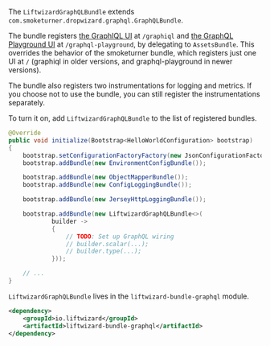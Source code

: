 The `LiftwizardGraphQLBundle` extends `com.smoketurner.dropwizard.graphql.GraphQLBundle`. 

The bundle registers [the GraphIQL UI](https://github.com/graphql/graphiql) at `/graphiql` and [the GraphQL Playground UI](https://github.com/graphql/graphql-playground) at `/graphql-playground`, by delegating to `AssetsBundle`. This overrides the behavior of the smoketurner bundle, which registers just one UI at `/` (graphiql in older versions, and graphql-playground in newer versions).

The bundle also registers two instrumentations for logging and metrics. If you choose not to use the bundle, you can still register the instrumentations separately.


To turn it on, add `LiftwizardGraphQLBundle` to the list of registered bundles.
 
```java
@Override
public void initialize(Bootstrap<HelloWorldConfiguration> bootstrap)
{
    bootstrap.setConfigurationFactoryFactory(new JsonConfigurationFactoryFactory<>());
    bootstrap.addBundle(new EnvironmentConfigBundle());

    bootstrap.addBundle(new ObjectMapperBundle());
    bootstrap.addBundle(new ConfigLoggingBundle());

    bootstrap.addBundle(new JerseyHttpLoggingBundle());

    bootstrap.addBundle(new LiftwizardGraphQLBundle<>(
            builder ->
            {
                // TODO: Set up GraphQL wiring
                // builder.scalar(...);
                // builder.type(...);
            })); 

    // ...
}
```

`LiftwizardGraphQLBundle` lives in the `liftwizard-bundle-graphql` module.

```xml
<dependency>
    <groupId>io.liftwizard</groupId>
    <artifactId>liftwizard-bundle-graphql</artifactId>
</dependency>
```
